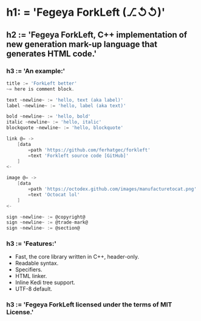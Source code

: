 # h1: = 'Fegeya ForkLeft (⎇↺↺)'
## h2 := 'Fegeya ForkLeft, C++ implementation of new generation mark-up language that generates HTML code.'

### h3 := 'An example:'
```go
title := 'ForkLeft better'
~= here is comment block.

text ~newline~ := 'hello, text (aka label)'
label ~newline~ := 'hello, label (aka text)'

bold ~newline~ := 'hello, bold'
italic ~newline~ := 'hello, italic'
blockquote ~newline~ := 'hello, blockquote'

link @= ->
    [data
        =path 'https://github.com/ferhatgec/forkleft'
        =text 'Forkleft source code [GitHub]'
    ]
<-

image @= ->
    [data
        =path 'https://octodex.github.com/images/manufacturetocat.png'
        =text 'Octocat lol'
    ]
<-

sign ~newline~ := @copyright@
sign ~newline~ := @trade-mark@
sign ~newline~ := @section@
```

### h3 := 'Features:'
 * Fast, the core library written in C++, header-only.
 * Readable syntax.
 * Specifiers.
 * HTML linker.
 * Inline Kedi tree support.
 * UTF-8 default.

### h3 := 'Fegeya ForkLeft licensed under the terms of MIT License.'
